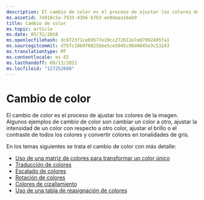 ```yaml
---
description: El cambio de color es el proceso de ajustar los colores de la imagen.
ms.assetid: 7e018c5a-7933-43b6-b7b3-ee9daea16eb9
title: Cambio de color
ms.topic: article
ms.date: 05/31/2018
ms.openlocfilehash: dc8723f1ce69577e19cc272612e7e07992495fa1
ms.sourcegitcommit: d75fc10b9f0825bbe5ce5045c90d4045e3c53243
ms.translationtype: MT
ms.contentlocale: es-ES
ms.lasthandoff: 09/13/2021
ms.locfileid: "127252608"
---
```

# <a name="recoloring"></a>Cambio de color

El cambio de color es el proceso de ajustar los colores de la imagen. Algunos ejemplos de cambio de color son cambiar un color a otro, ajustar la intensidad de un color con respecto a otro color, ajustar el brillo o el contraste de todos los colores y convertir colores en tonalidades de gris.

En los temas siguientes se trata el cambio de color con más detalle:

-   [Uso de una matriz de colores para transformar un color único](-gdiplus-using-a-color-matrix-to-transform-a-single-color-use.md)
-   [Traducción de colores](-gdiplus-translating-colors-use.md)
-   [Escalado de colores](-gdiplus-scaling-colors-use.md)
-   [Rotación de colores](-gdiplus-rotating-colors-use.md)
-   [Colores de cizallamiento](-gdiplus-shearing-colors-use.md)
-   [Uso de una tabla de reasignación de colores](-gdiplus-using-a-color-remap-table-use.md)

 

 



